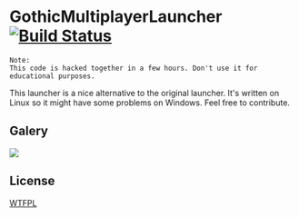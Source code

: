 # GothicMultiplayerLauncher [![Build Status](https://travis-ci.org/TRUEPADDii/GothicMultiplayerLauncher.svg?branch=master)](https://travis-ci.org/TRUEPADDii/GothicMultiplayerLauncher)

```
Note:
This code is hacked together in a few hours. Don't use it for educational purposes.
```

This launcher is a nice alternative to the original launcher. It's written on Linux so it might have some problems on Windows. Feel free to contribute.

## Galery
![](https://raw.githubusercontent.com/truepaddii/GothicMultiplayerLauncher/master/mainwindow.png)

## License
[WTFPL](https://github.com/TRUEPADDii/GothicMultiplayerLauncher/blob/master/LICENSE)
